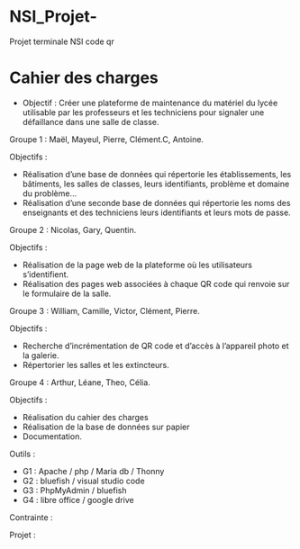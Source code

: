 # NSI_Projet-
Projet terminale NSI code qr

# Cahier des charges 
- Objectif : Créer une plateforme de maintenance du matériel du lycée utilisable par les professeurs et les techniciens pour signaler une défaillance dans une salle de classe.

Groupe 1 : Maël, Mayeul, Pierre, Clément.C, Antoine.

Objectifs  :
- Réalisation d’une base de données qui répertorie les établissements, les bâtiments, les salles de classes, leurs identifiants, problème et domaine du problème…
- Réalisation d’une seconde base de données qui répertorie les noms des enseignants et des techniciens leurs identifiants et leurs mots de passe.

Groupe 2 : Nicolas, Gary, Quentin. 

Objectifs : 
- Réalisation de la page web de la plateforme où les utilisateurs s’identifient.
- Réalisation des pages web associées à chaque QR code qui renvoie sur le formulaire de la salle.

Groupe 3 : William, Camille, Victor, Clément, Pierre.

Objectifs : 
- Recherche d’incrémentation de QR code et d’accès à l’appareil photo et la galerie.
- Répertorier les salles et les extincteurs.

Groupe 4 : Arthur, Léane, Theo, Célia.

Objectifs :
- Réalisation du cahier des charges
- Réalisation de la base de données sur papier 
- Documentation.

Outils :

- G1 : Apache / php / Maria db / Thonny
- G2 : bluefish / visual studio code
- G3 : PhpMyAdmin / bluefish
- G4 : libre office / google drive 

Contrainte : 

Projet : 
 
